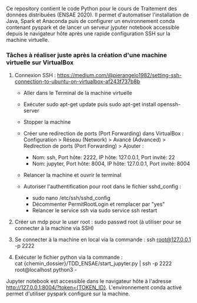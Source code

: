 Ce repository contient le code Python pour le cours de Traitement des données distribuées (ENSAE 2020). Il permet d'automatiser l'installation de Java, Spark et Anaconda puis de configurer un environnement conda contenant pyspark et de lancer un serveur jyputer notebook accessible depuis le navigateur hôte après une rapide configuration SSH sur la machine virtuelle.

### Tâches à réaliser juste après la création d'une machine virtuelle sur VirtualBox


1) Connexion SSH : https://medium.com/@pierangelo1982/setting-ssh-connection-to-ubuntu-on-virtualbox-af243f737b8b

    - Aller dans le Terminal de la machine virtuelle

    - Exécuter sudo apt-get update puis sudo apt-get install openssh-server

    - Stopper la machine

    - Créer une redirection de ports (Port Forwarding) dans VirtualBox :
      Configuration > Réseau (Network) > Avancé (Advanced) > Redirection de ports (Port Forwarding) > Ajouter :
        - Nom: ssh, Port hôte: 2222, IP hôte: 127.0.0.1, Port invité: 22
        - Nom: jupyter, Port hôte: 8004, IP hôte: 127.0.0.1, Port invité: 8004

     - Relancer la machine et ouvrir le terminal

    - Autoriser l'authentification pour root dans le fichier sshd_config :
        - sudo nano /etc/ssh/sshd_config
        - Décommenter PermitRootLogin et remplacer par "yes"
        - Relancer le service ssh via sudo service ssh restart

2) Créer un mdp pour le user root : sudo passwd root (à utiliser pour se connecter à la machine via SSH)

3) Se connecter à la machine en local via la commande : ssh root@127.0.0.1 -p 2222

4) Exécuter le fichier python via la commande :  
    cat {chemin_dossier}/TDD_ENSAE/start_jupyter.py | ssh -p 2222 root@localhost python3 -
    
 Jupyter notebook est accessible dans le navigateur hôte à l'adresse http://127.0.0.1:8004/?token={TOKEN_ID}. L'environnement conda activé permet d'utiliser pyspark configuré sur la machine. 
